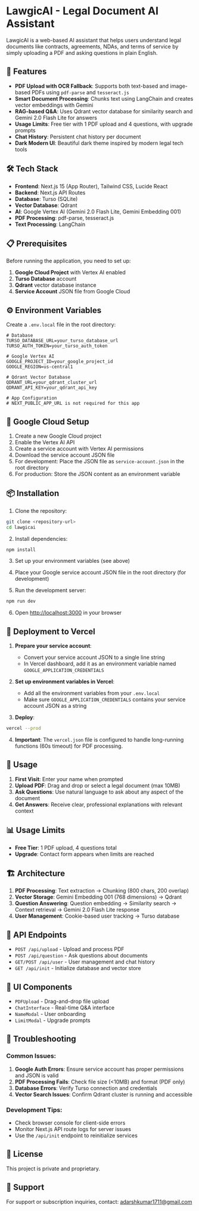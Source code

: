 # LawgicAI - Legal Document AI Assistant

LawgicAI is a web-based AI assistant that helps users understand legal documents like contracts, agreements, NDAs, and terms of service by simply uploading a PDF and asking questions in plain English.

## 🚀 Features

- **PDF Upload with OCR Fallback**: Supports both text-based and image-based PDFs using `pdf-parse` and `tesseract.js`
- **Smart Document Processing**: Chunks text using LangChain and creates vector embeddings with Gemini
- **RAG-based Q&A**: Uses Qdrant vector database for similarity search and Gemini 2.0 Flash Lite for answers
- **Usage Limits**: Free tier with 1 PDF upload and 4 questions, with upgrade prompts
- **Chat History**: Persistent chat history per document
- **Dark Modern UI**: Beautiful dark theme inspired by modern legal tech tools

## 🛠️ Tech Stack

- **Frontend**: Next.js 15 (App Router), Tailwind CSS, Lucide React
- **Backend**: Next.js API Routes
- **Database**: Turso (SQLite)
- **Vector Database**: Qdrant
- **AI**: Google Vertex AI (Gemini 2.0 Flash Lite, Gemini Embedding 001)
- **PDF Processing**: pdf-parse, tesseract.js
- **Text Processing**: LangChain

## 📋 Prerequisites

Before running the application, you need to set up:

1. **Google Cloud Project** with Vertex AI enabled
2. **Turso Database** account
3. **Qdrant** vector database instance
4. **Service Account** JSON file from Google Cloud

## ⚙️ Environment Variables

Create a `.env.local` file in the root directory:

```env
# Database
TURSO_DATABASE_URL=your_turso_database_url
TURSO_AUTH_TOKEN=your_turso_auth_token

# Google Vertex AI
GOOGLE_PROJECT_ID=your_google_project_id
GOOGLE_REGION=us-central1

# Qdrant Vector Database
QDRANT_URL=your_qdrant_cluster_url
QDRANT_API_KEY=your_qdrant_api_key

# App Configuration  
# NEXT_PUBLIC_APP_URL is not required for this app
```

## 🔑 Google Cloud Setup

1. Create a new Google Cloud project
2. Enable the Vertex AI API
3. Create a service account with Vertex AI permissions
4. Download the service account JSON file
5. For development: Place the JSON file as `service-account.json` in the root directory
6. For production: Store the JSON content as an environment variable

## 📦 Installation

1. Clone the repository:
```bash
git clone <repository-url>
cd lawgicai
```

2. Install dependencies:
```bash
npm install
```

3. Set up your environment variables (see above)

4. Place your Google service account JSON file in the root directory (for development)

5. Run the development server:
```bash
npm run dev
```

6. Open [http://localhost:3000](http://localhost:3000) in your browser

## 🚀 Deployment to Vercel

1. **Prepare your service account**:
   - Convert your service account JSON to a single line string
   - In Vercel dashboard, add it as an environment variable named `GOOGLE_APPLICATION_CREDENTIALS`

2. **Set up environment variables in Vercel**:
   - Add all the environment variables from your `.env.local`
   - Make sure `GOOGLE_APPLICATION_CREDENTIALS` contains your service account JSON as a string

3. **Deploy**:
```bash
vercel --prod
```

4. **Important**: The `vercel.json` file is configured to handle long-running functions (60s timeout) for PDF processing.

## 🎯 Usage

1. **First Visit**: Enter your name when prompted
2. **Upload PDF**: Drag and drop or select a legal document (max 10MB)
3. **Ask Questions**: Use natural language to ask about any aspect of the document
4. **Get Answers**: Receive clear, professional explanations with relevant context

## 📊 Usage Limits

- **Free Tier**: 1 PDF upload, 4 questions total
- **Upgrade**: Contact form appears when limits are reached

## 🏗️ Architecture

1. **PDF Processing**: Text extraction → Chunking (800 chars, 200 overlap)
2. **Vector Storage**: Gemini Embedding 001 (768 dimensions) → Qdrant
3. **Question Answering**: Question embedding → Similarity search → Context retrieval → Gemini 2.0 Flash Lite response
4. **User Management**: Cookie-based user tracking → Turso database

## 🔧 API Endpoints

- `POST /api/upload` - Upload and process PDF
- `POST /api/question` - Ask questions about documents
- `GET/POST /api/user` - User management and chat history
- `GET /api/init` - Initialize database and vector store

## 🎨 UI Components

- `PDFUpload` - Drag-and-drop file upload
- `ChatInterface` - Real-time Q&A interface
- `NameModal` - User onboarding
- `LimitModal` - Upgrade prompts

## 🐛 Troubleshooting

### Common Issues:

1. **Google Auth Errors**: Ensure service account has proper permissions and JSON is valid
2. **PDF Processing Fails**: Check file size (<10MB) and format (PDF only)
3. **Database Errors**: Verify Turso connection and credentials
4. **Vector Search Issues**: Confirm Qdrant cluster is running and accessible

### Development Tips:

- Check browser console for client-side errors
- Monitor Next.js API route logs for server issues
- Use the `/api/init` endpoint to reinitialize services

## 📄 License

This project is private and proprietary.

## 🤝 Support

For support or subscription inquiries, contact: adarshkumar1711@gmail.com